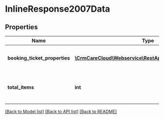 # InlineResponse2007Data

## Properties
Name | Type | Description | Notes
------------ | ------------- | ------------- | -------------
**booking_ticket_properties** | [**\CrmCareCloud\Webservice\RestApi\Client\Model\Property[]**](Property.md) | List of all booking ticket properties | [optional] 
**total_items** | **int** | Count of all found booking ticket properties | [optional] 

[[Back to Model list]](../../README.md#documentation-for-models) [[Back to API list]](../../README.md#documentation-for-api-endpoints) [[Back to README]](../../README.md)

